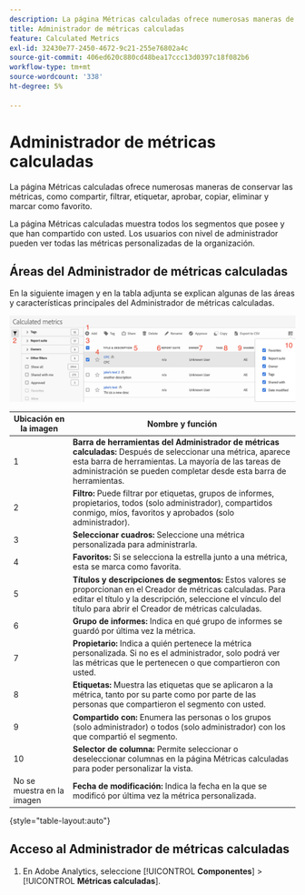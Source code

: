 ```yaml
---
description: La página Métricas calculadas ofrece numerosas maneras de conservar las métricas, como compartir, filtrar, etiquetar, aprobar, copiar, eliminar y marcar como favorito.
title: Administrador de métricas calculadas
feature: Calculated Metrics
exl-id: 32430e77-2450-4672-9c21-255e76802a4c
source-git-commit: 406ed620c880cd48bea17ccc13d0397c18f082b6
workflow-type: tm+mt
source-wordcount: '338'
ht-degree: 5%

---
```


# Administrador de métricas calculadas

La página Métricas calculadas ofrece numerosas maneras de conservar las métricas, como compartir, filtrar, etiquetar, aprobar, copiar, eliminar y marcar como favorito.

La página Métricas calculadas muestra todos los segmentos que posee y que han compartido con usted. Los usuarios con nivel de administrador pueden ver todas las métricas personalizadas de la organización.

## Áreas del Administrador de métricas calculadas

En la siguiente imagen y en la tabla adjunta se explican algunas de las áreas y características principales del Administrador de métricas calculadas.

![](assets/calcmet_mgr_ui.png)

| Ubicación en la imagen | Nombre y función |
|---|---|
| 1 | **Barra de herramientas del Administrador de métricas calculadas:** Después de seleccionar una métrica, aparece esta barra de herramientas. La mayoría de las tareas de administración se pueden completar desde esta barra de herramientas. |
| 2 | **Filtro:** Puede filtrar por etiquetas, grupos de informes, propietarios, todos (solo administrador), compartidos conmigo, míos, favoritos y aprobados (solo administrador). |
| 3 | **Seleccionar cuadros:** Seleccione una métrica personalizada para administrarla. |
| 4 | **Favoritos:** Si se selecciona la estrella junto a una métrica, esta se marca como favorita. |
| 5 | **Títulos y descripciones de segmentos:** Estos valores se proporcionan en el Creador de métricas calculadas. Para editar el título y la descripción, seleccione el vínculo del título para abrir el Creador de métricas calculadas. |
| 6 | **Grupo de informes:** Indica en qué grupo de informes se guardó por última vez la métrica. |
| 7 | **Propietario:** Indica a quién pertenece la métrica personalizada. Si no es el administrador, solo podrá ver las métricas que le pertenecen o que compartieron con usted. |
| 8 | **Etiquetas:** Muestra las etiquetas que se aplicaron a la métrica, tanto por su parte como por parte de las personas que compartieron el segmento con usted. |
| 9 | **Compartido con:** Enumera las personas o los grupos (solo administrador) o todos (solo administrador) con los que compartió el segmento. |
| 10 | **Selector de columna:** Permite seleccionar o deseleccionar columnas en la página Métricas calculadas para poder personalizar la vista. |
| No se muestra en la imagen | **Fecha de modificación:** Indica la fecha en la que se modificó por última vez la métrica personalizada. |

{style="table-layout:auto"}

## Acceso al Administrador de métricas calculadas

1. En Adobe Analytics, seleccione [!UICONTROL **Componentes**] > [!UICONTROL **Métricas calculadas**].

